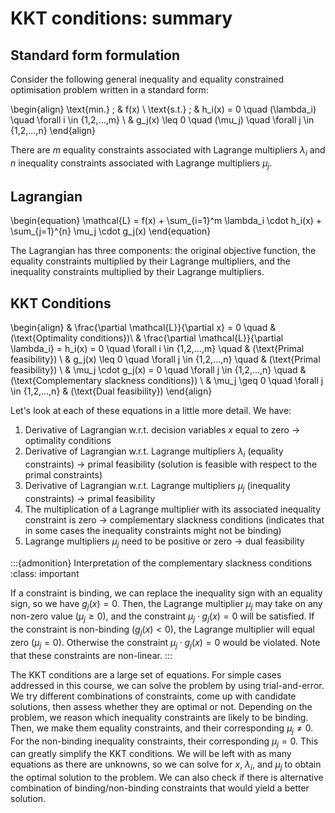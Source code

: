 # KKT conditions: summary

## Standard form formulation

Consider the following general inequality and equality constrained optimisation problem written in a standard form:

\begin{align}
    \text{min.} \; & f(x) \\
    \text{s.t.} \; & h_i(x) = 0 \quad (\lambda_i) \quad \forall i \in \{1,2,...,m\}  \\
    & g_j(x) \leq 0 \quad (\mu_j) \quad \forall j \in \{1,2,...,n\}
\end{align}

There are $m$ equality constraints associated with Lagrange multipliers $\lambda_i$ and $n$ inequality constraints associated with Lagrange multipliers $\mu_j$.

## Lagrangian

\begin{equation}
    \mathcal{L} = f(x) + \sum_{i=1}^m \lambda_i \cdot h_i(x) + \sum_{j=1}^{n} \mu_j \cdot g_j(x)
\end{equation}

The Lagrangian has three components: the original objective function, the equality constraints multiplied by their Lagrange multipliers, and the inequality constraints multiplied by their Lagrange multipliers.

## KKT Conditions

\begin{align}
    & \frac{\partial \mathcal{L}}{\partial x} = 0   \quad & (\text{Optimality conditions})\\
    & \frac{\partial \mathcal{L}}{\partial \lambda_i} = h_i(x) = 0 \quad \forall i \in  \{1,2,...,m\}  \quad &  (\text{Primal feasibility}) \\
    & g_j(x) \leq 0 \quad \forall j \in  \{1,2,...,n\}  \quad & (\text{Primal feasibility}) \\
    & \mu_j \cdot g_j(x) =  0 \quad \forall j \in  \{1,2,...,n\}  \quad & (\text{Complementary slackness conditions}) \\
    & \mu_j \geq 0 \quad \forall j \in  \{1,2,...,n\} & (\text{Dual feasibility})
\end{align}

Let's look at each of these equations in a little more detail. We have:
1. Derivative of Lagrangian w.r.t. decision variables $x$ equal to zero $\rightarrow$ optimality conditions
2. Derivative of Lagrangian w.r.t. Lagrange multipliers $\lambda_i$ (equality constraints) $\rightarrow$ primal feasibility (solution is feasible with respect to the primal constraints)
3. Derivative of Lagrangian w.r.t. Lagrange multipliers $\mu_j$ (inequality constraints) $\rightarrow$ primal feasibility
4. The multiplication of a Lagrange multiplier with its associated inequality constraint is zero $\rightarrow$ complementary slackness conditions (indicates that in some cases the inequality constraints might not be binding)
5. Lagrange multipliers $\mu_j$ need to be positive or zero $\rightarrow$ dual feasibility

:::{admonition} Interpretation of the complementary slackness conditions
:class: important

If a constraint is binding, we can replace the inequality sign with an equality sign, so we have $g_j(x) = 0$. Then, the Lagrange multiplier $\mu_j$ may take on any non-zero value ($\mu_j \geq 0$), and the constraint $\mu_j \cdot g_j(x) = 0$ will be satisfied. If the constraint is non-binding ($g_j(x) < 0$), the Lagrange multiplier will equal zero ($\mu_j = 0$). Otherwise the constraint $\mu_j \cdot g_j(x) = 0$ would be violated. Note that these constraints are non-linear.
:::

The KKT conditions are a large set of equations. For simple cases addressed in this course, we can solve the problem by using trial-and-error. We try different combinations of constraints, come up with candidate solutions, then assess whether they are optimal or not. Depending on the problem, we reason which inequality constraints are likely to be binding. Then, we make them equality constraints, and their corresponding $\mu_j \neq 0$. For the non-binding inequality constraints, their corresponding $\mu_j = 0$. This can greatly simplify the KKT conditions. We will be left with as many equations as there are unknowns, so we can solve for $x$, $\lambda_i$, and $\mu_j$ to obtain the optimal solution to the problem. We can also check if there is alternative combination of binding/non-binding constraints that would yield a better solution.
